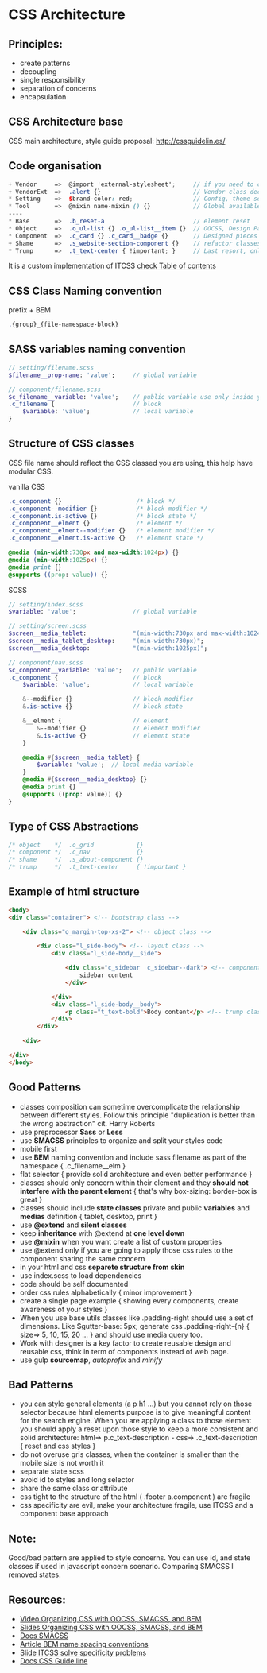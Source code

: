 # CSS Architecture

## Principles:
* create patterns
* decoupling
* single responsibility
* separation of concerns
* encapsulation

## CSS Architecture base
CSS main architecture, style guide proposal:
http://cssguidelin.es/

## Code organisation
```scss
+ Vendor     =>  @import 'external-stylesheet';     // if you need to customize a vendor like bootstrap (optional)
+ VendorExt  =>  .alert {}                          // Vendor class decoration
* Setting    =>  $brand-color: red;                 // Config, theme setting, brand color
* Tool       =>  @mixin name-mixin () {}            // Global available tools like function, mixin           
----
* Base       =>  .b_reset-a                         // element reset
* Object     =>  .o_ul-list {} .o_ul-list__item {}  // OOCSS, Design Pattern, No cosmetics, Agnostically named
* Component  =>  .c_card {} .c_card__badge {}       // Designed pieces of UI
+ Shame      =>  .s_website-section-component {}    // refactor classes and website section specific classes
* Trump      =>  .t_text-center { !important; }     // Last resort, only affect one specific piece of DOM
```
It is a custom implementation of ITCSS
[check Table of contents](http://cssguidelin.es/#table-of-contents)


## CSS Class Naming convention
prefix + BEM
```sass
.{group}_{file-namespace-block}
```

## SASS variables naming convention
```sass
// setting/filename.scss
$filename__prop-name: 'value';     // global variable

// component/filename.scss
$c_filename__variable: 'value';    // public variable use only inside your file
.c_filename {                      // block
    $variable: 'value';            // local variable
}
```

## Structure of CSS classes
CSS file name should reflect the CSS classed you are using, this help have modular CSS.

vanilla CSS
```css
.c_component {}                     /* block */
.c_component--modifier {}           /* block modifier */
.c_component.is-active {}           /* block state */
.c_component__elment {}             /* element */
.c_component__elment--modifier {}   /* element modifier */
.c_component__elment.is-active {}   /* element state */

@media (min-width:730px and max-width:1024px) {}
@media (min-width:1025px) {}
@media print {}
@supports ((prop: value)) {}
```

SCSS
```sass
// setting/index.scss
$variable: 'value';                // global variable

// setting/screen.scss
$screen__media_tablet:             "(min-width:730px and max-width:1024px;)";
$screen__media_tablet_desktop:     "(min-width:730px)";
$screen__media_desktop:            "(min-width:1025px)";

// component/nav.scss
$c_component__variable: 'value';   // public variable
.c_component {                     // block
    $variable: 'value';            // local variable

    &--modifier {}                 // block modifier
    &.is-active {}                 // block state

    &__elment {                    // element
        &--modifier {}             // element modifier
        &.is-active {}             // element state
    }

    @media #{$screen__media_tablet} {
        $variable: 'value';  // local media variable
    }
    @media #{$screen__media_desktop} {}
    @media print {}
    @supports ((prop: value)) {}
}
```

## Type of CSS Abstractions
```sass
/* object    */  .o_grid            {}
/* component */  .c_nav             {}
/* shame     */  .s_about-component {}
/* trump     */  .t_text-center     { !important }
```

## Example of html structure
```html
<body>
<div class="container"> <!-- bootstrap class -->

    <div class="o_margin-top-xs-2"> <!-- object class -->

        <div class="l_side-body"> <!-- layout class -->
            <div class="l_side-body__side">

                <div class="c_sidebar  c_sidebar--dark"> <!-- component class -->
                    sidebar content
                </div>

            </div>
            <div class="l_side-body__body">
                <p class="t_text-bold">Body content</p> <!-- trump class-->
            </div>
        </div>

    <div>

</div>
</body>
```

## Good Patterns
* classes composition can sometime overcomplicate the relationship between different styles. Follow this principle "duplication is better than the wrong abstraction" cit. Harry Roberts
* use preprocessor __Sass__ or __Less__
* use __SMACSS__ principles to organize and split your styles code
* mobile first
* use __BEM__ naming convention and include sass filename as part of the namespace { .c_filename__elm }
* flat selector { provide solid architecture and even better performance }
* classes should only concern within their element and they __should not interfere with the parent element__ { that's why box-sizing: border-box is great }
* classes should include __state classes__ private and public __variables__ and __medias__ definition { tablet, desktop, print }
* use __@extend__ and __silent classes__
* keep __inheritance__ with @extend at __one level down__
* use __@mixin__ when you want create a list of custom properties
* use @extend only if you are going to apply those css rules to the component sharing the same concern
* in your html and css __separete structure from skin__
* use index.scss to load dependencies
* code should be self documented
* order css rules alphabetically { minor improvement }
* create a single page example { showing every components, create awareness of your styles }
* When you use base utils classes like .padding-right should use a set of dimensions. Like $gutter-base: 5px; generate css .padding-right-{n} { size=> 5, 10, 15, 20 ... } and should use media query too.
* Work with designer is a key factor to create reusable design and reusable css, think in term of components instead of web page.
* use gulp __sourcemap__, _autoprefix_ and _minify_

## Bad Patterns
* you can style general elements (a p h1 ...) but you cannot rely on those selector because html elements purpose is to give meaningful content for the search engine. When you are applying a class to those element you should apply a reset upon those style to keep a more consistent and solid architecture: html=> p.c_text-description - css=> .c_text-description { reset and css styles }
* do not overuse gris classes, when the container is smaller than the mobile size is not worth it
* separate state.scss
* avoid id to styles and long selector
* share the same class or attribute
* css tight to the structure of the html ( .footer a.component ) are fragile
* css specificity are evil, make your architecture fragile, use ITCSS and a component base approach

## Note:
Good/bad pattern are applied to style concerns. You can use id, and state classes if used in javascript concern scenario.
Comparing SMACSS I removed states.

## Resources:
* [Video Organizing CSS with OOCSS, SMACSS, and BEM](https://www.youtube.com/watch?v=IKFq2cSbQ4Q)
* [Slides Organizing CSS with OOCSS, SMACSS, and BEM](https://speakerdeck.com/mattstauffer/organizing-css-oocss-smacss-and-bem)
* [Docs SMACSS](https://smacss.com/)
* [Article BEM name spacing conventions](http://csswizardry.com/2015/03/more-transparent-ui-code-with-namespaces/)
* [Slide ITCSS solve specificity problems](https://speakerdeck.com/dafed/managing-css-projects-with-itcss)
* [Docs CSS Guide line](http://cssguidelin.es/)

